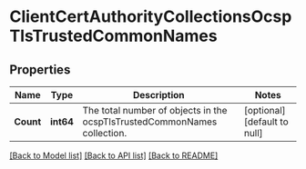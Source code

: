 # ClientCertAuthorityCollectionsOcspTlsTrustedCommonNames

## Properties
Name | Type | Description | Notes
------------ | ------------- | ------------- | -------------
**Count** | **int64** | The total number of objects in the ocspTlsTrustedCommonNames collection. | [optional] [default to null]

[[Back to Model list]](../README.md#documentation-for-models) [[Back to API list]](../README.md#documentation-for-api-endpoints) [[Back to README]](../README.md)

